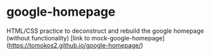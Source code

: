 # google-homepage
HTML/CSS practice to deconstruct and rebuild the google homepage (without functionality)
[link to mock-google-homepage] (https://tomokos2.github.io/google-homepage/)

